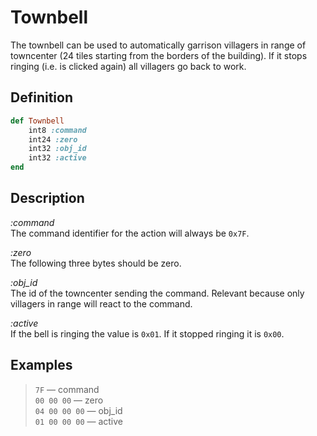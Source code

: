 # Townbell

The townbell can be used to automatically garrison villagers in range of towncenter (24 tiles starting from the borders of the building). If it stops ringing (i.e. is clicked again) all villagers go back to work.

## Definition

```ruby
def Townbell
	int8 :command 
	int24 :zero
	int32 :obj_id
	int32 :active
end
```

## Description

*:command*  
The command identifier for the action will always be `0x7F`.

*:zero*  
The following three bytes should be zero.

*:obj_id*  
The id of the towncenter sending the command. Relevant because only villagers in range will react to the command.

*:active*  
If the bell is ringing the value is `0x01`. If it stopped ringing it is `0x00`.

## Examples

>`7F` &mdash; command  
>`00 00 00` &mdash; zero  
>`04 00 00 00` &mdash; obj_id  
>`01 00 00 00` &mdash; active
